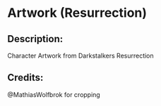 # Artwork (Resurrection)

## Description: 

Character Artwork from Darkstalkers Resurrection

## Credits: 

@MathiasWolfbrok for cropping

